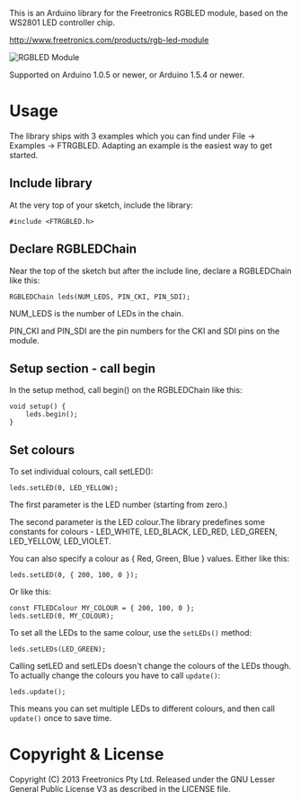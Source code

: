 This is an Arduino library for the Freetronics RGBLED module, based on the WS2801 LED controller chip.

http://www.freetronics.com/products/rgb-led-module

![RGBLED Module](http://cdn.shopify.com/s/files/1/0045/8932/products/RGBLED-angle_large.png?v=1321869965)

Supported on Arduino 1.0.5 or newer, or Arduino 1.5.4 or newer.

# Usage

The library ships with 3 examples which you can find under File -> Examples -> FTRGBLED. Adapting an example is the easiest way to get started.

## Include library

At the very top of your sketch, include the library:

    #include <FTRGBLED.h>

## Declare RGBLEDChain

Near the top of the sketch but after the include line, declare a RGBLEDChain like this:

    RGBLEDChain leds(NUM_LEDS, PIN_CKI, PIN_SDI);

NUM_LEDS is the number of LEDs in the chain.

PIN_CKI and PIN_SDI are the pin numbers for the CKI and SDI pins on the module.

## Setup section - call begin

In the setup method, call begin() on the RGBLEDChain like this:

    void setup() {
        leds.begin();
    }

## Set colours

To set individual colours, call setLED():

    leds.setLED(0, LED_YELLOW);

The first parameter is the LED number (starting from zero.)

The second parameter is the LED colour.The library predefines some constants for colours - LED_WHITE, LED_BLACK, LED_RED, LED_GREEN, LED_YELLOW, LED_VIOLET.

You can also specify a colour as { Red, Green, Blue } values. Either like this:

    leds.setLED(0, { 200, 100, 0 });

Or like this:

    const FTLEDColour MY_COLOUR = { 200, 100, 0 };
    leds.setLED(0, MY_COLOUR);

To set all the LEDs to the same colour, use the `setLEDs()` method:

    leds.setLEDs(LED_GREEN);

Calling setLED and setLEDs doesn't change the colours of the LEDs though. To actually change the colours you have to call `update()`:

    leds.update();

This means you can set multiple LEDs to different colours, and then call `update()` once to save time.


# Copyright & License

Copyright (C) 2013 Freetronics Pty Ltd.
Released under the GNU Lesser General Public License V3 as described in the LICENSE file.
